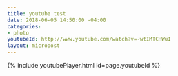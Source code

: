 ```yaml
---
title: youtube test
date: 2018-06-05 14:50:00 -04:00
categories:
- photo
youtubeId: http://www.youtube.com/watch?v=-wtIMTCHWuI
layout: micropost
---
```


{% include youtubePlayer.html id=page.youtubeId %}